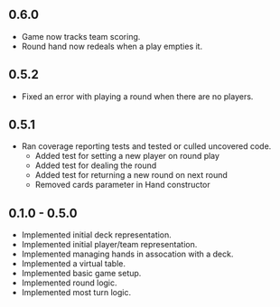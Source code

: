 ## 0.6.0
- Game now tracks team scoring.
- Round hand now redeals when a play empties it.

## 0.5.2
- Fixed an error with playing a round when there are no players.

## 0.5.1

- Ran coverage reporting tests and tested or culled uncovered code.
    - Added test for setting a new player on round play
    - Added test for dealing the round
    - Added test for returning a new round on next round
    - Removed cards parameter in Hand constructor

## 0.1.0 - 0.5.0

- Implemented initial deck representation.
- Implemented initial player/team  representation.
- Implemented managing hands in assocation with a deck.
- Implemented a virtual table.
- Implemented basic game setup.
- Implemented round logic.
- Implemented most turn logic.